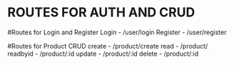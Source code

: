 # ROUTES FOR AUTH AND CRUD


#Routes for Login and Register
  Login    - /user/login
  Register - /user/register
  
#Routes for Product CRUD
  create   - /product/create
  read     - /product/
  readbyid - /product/:id
  update   - /product/:id
  delete   - /product/:id
